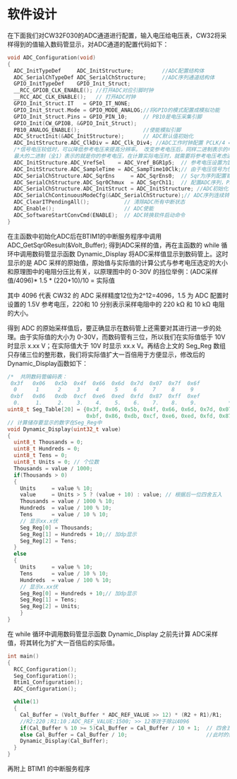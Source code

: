 # 软件设计

在下面我们对CW32F030的ADC通道进行配置，输入电压给电压表，CW32将采样得到的值输入数码管显示，对ADC通道的配置代码如下：

```c
void ADC_Configuration(void)
{
  ADC_InitTypeDef     ADC_InitStructure;         //ADC配置结构体
  ADC_SerialChTypeDef ADC_SerialChStructure;     //ADC序列通道结构体
  GPIO_InitTypeDef    GPIO_Init_Struct;
  __RCC_GPIOB_CLK_ENABLE(); //打开ADC对应引脚时钟
  __RCC_ADC_CLK_ENABLE();   // 打开ADC时钟
  GPIO_Init_Struct.IT   = GPIO_IT_NONE;
  GPIO_Init_Struct.Mode = GPIO_MODE_ANALOG;//将GPIO的模式配置成模拟功能
  GPIO_Init_Struct.Pins = GPIO_PIN_10;     // PB10是电压采集引脚
  GPIO_Init(CW_GPIOB, &GPIO_Init_Struct);
  PB10_ANALOG_ENABLE();                    //使能模拟引脚
  ADC_StructInit(&ADC_InitStructure);      // ADC默认值初始化
  ADC_InitStructure.ADC_ClkDiv = ADC_Clk_Div4; //ADC工作时钟配置 PCLK/4 = 6/4 = 1.5Mhz
  /*信号电压较低时，可以降低参考电压来提高分辨率。 改变参考电压后，同样二进制表示的电压值就会不一样，
  最大的二进制（全1）表示的就是你的参考电压，在计算实际电压时，就需要将参考电压考虑进去。*/
  ADC_InitStructure.ADC_VrefSel    = ADC_Vref_BGR1p5;  // 参考电压设置为1.5V
  ADC_InitStructure.ADC_SampleTime = ADC_SampTime10Clk;// 由于电压信号为慢速信号，ADC采样时间为十个ADC采样周期以确保准确
  ADC_SerialChStructure.ADC_SqrEns     = ADC_SqrEns0;  // Sqr为序列配置寄存器，这里只用到了序列0的通道，所以配置成0表示只转换Sqr0序列
  ADC_SerialChStructure.ADC_Sqr0Chmux  = ADC_SqrCh11;  // 配置ADC序列，PB10是ADC的第11通道
  ADC_SerialChStructure.ADC_InitStruct = ADC_InitStructure; //ADC初始化
  ADC_SerialChContinuousModeCfg(&ADC_SerialChStructure);// ADC序列连续转换模式配置
  ADC_ClearITPendingAll();           // 清除ADC所有中断状态
  ADC_Enable();                      // ADC使能
  ADC_SoftwareStartConvCmd(ENABLE);  // ADC转换软件启动命令
}
```

在主函数中初始化ADC后在BTIM1的中断服务程序中调用 ADC_GetSqr0Result(&Volt_Buffer); 得到ADC采样的值，再在主函数的 while 循环中调用数码管显示函数 Dynamic_Display 将ADC采样值显示到数码管上。这时显示的是 ADC 采样的原始值，原始值与实际值的计算公式与参考电压选定的大小和原理图中的电阻分压比有关，以原理图中的 0-30V 的挡位举例：(ADC采样值/4096)* 1.5 * (220+10)/10 = 实际值

其中 4096 代表 CW32 的 ADC 采样精度12位为2^12=4096，1.5 为 ADC 配置时设置的 1.5V 参考电压，220和 10 分别表示采样电阻中的 220 kΩ 和 10 kΩ 电阻的大小。

得到 ADC 的原始采样值后，要正确显示在数码管上还需要对其进行进一步的处理。由于实际值的大小为 0-30V，而数码管有三位，所以我们在实际值低于 10V 时显示 x.xx V；在实际值大于 10V 时显示 xx.x V。再结合上文的 Seg_Reg 数组只存储三位的整形数，我们将实际值扩大一百倍用于方便显示，修改后的Dynamic_Display函数如下：

```c
/*  共阴数码管编码表：
 0x3f   0x06   0x5b  0x4f  0x66  0x6d  0x7d  0x07  0x7f  0x6f
  0      1      2     3     4     5     6     7     8     9
 0xbf   0x86   0xdb  0xcf  0xe6  0xed  0xfd  0x87  0xff  0xef
  0.     1.     2.    3.    4.    5.    6.    7.    8.    9.          */
uint8_t Seg_Table[20] = {0x3f, 0x06, 0x5b, 0x4f, 0x66, 0x6d, 0x7d, 0x07, 0x7f, 0x6f,
                         0xbf, 0x86, 0xdb, 0xcf, 0xe6, 0xed, 0xfd, 0x87, 0xff, 0xef};
// 计算储存要显示的数字在Seg_Reg中
void Dynamic_Display(uint32_t value)
{
  uint8_t Thousands = 0;
  uint8_t Hundreds = 0;
  uint8_t Tens = 0;
  uint8_t Units = 0; // 个位数
  Thousands = value / 1000;
  if(Thousands > 0)
  {
    Units     = value % 10;
    value     = Units > 5 ? (value + 10) : value; // 根据后一位四舍五入
    Thousands = value / 1000 % 10;
    Hundreds  = value / 100 % 10;
    Tens      = value / 10 % 10;
    // 显示xx.x伏
    Seg_Reg[0] = Thousands;
    Seg_Reg[1] = Hundreds + 10;// 加dp显示
    Seg_Reg[2] = Tens;
  }
  else
  {
    Units     = value % 10;
    Tens      = value / 10 % 10;
    Hundreds  = value / 100 % 10;
    // 显示x.xx伏
    Seg_Reg[0] = Hundreds + 10;// 加dp显示
    Seg_Reg[1] = Tens;
    Seg_Reg[2] = Units;
    }
}
```

在 while 循环中调用数码管显示函数 Dynamic_Display 之前先计算 ADC采样值，将其转化为扩大一百倍后的实际值。

```c
int main()
{
  RCC_Configuration();
  Seg_Configuration();
  Btim1_Configuration();
  ADC_Configuration();

  while(1)
  {
    Cal_Buffer = (Volt_Buffer * ADC_REF_VALUE >> 12) * (R2 + R1)/R1;
    //R2:220；R1:10；ADC_REF_VALUE:1500; >> 12等效于除以4096
    if(Cal_Buffer % 10 >= 5)Cal_Buffer = Cal_Buffer / 10 + 1;  // 四舍五入
    else Cal_Buffer = Cal_Buffer / 10;                         //此时的值为标准值的100倍
    Dynamic_Display(Cal_Buffer);
  }
}
```

再附上 BTIM1 的中断服务程序

```c

```
